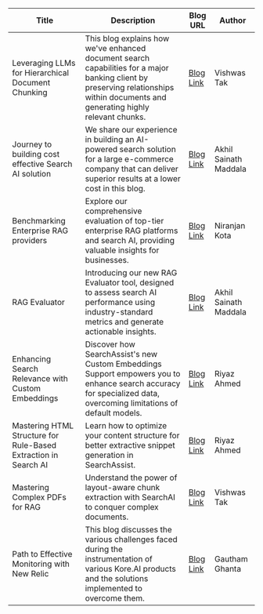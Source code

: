 
| Title | Description | Blog URL | Author |
|-------|-------------|-----------|--------|
| Leveraging LLMs for Hierarchical Document Chunking | This blog explains how we've enhanced document search capabilities for a major banking client by preserving relationships within documents and generating highly relevant chunks. | [Blog Link](https://github.com/Koredotcom/SearchAssist-Toolkit/blob/master/Blog/Published/Hierarchical%20Chunking.md) | Vishwas Tak |
| Journey to building cost effective Search AI solution | We share our experience in building an AI-powered search solution for a large e-commerce company that can deliver superior results at a lower cost in this blog. | [Blog Link](https://github.com/Koredotcom/SearchAssist-Toolkit/blob/master/Blog/Published/LLM%20Cost%20Optimization.md) | Akhil Sainath Maddala |
| Benchmarking Enterprise RAG providers | Explore our comprehensive evaluation of top-tier enterprise RAG platforms and search AI, providing valuable insights for businesses. | [Blog Link](https://github.com/Koredotcom/SearchAssist-Toolkit/blob/master/Blog/Published/Benchmarking%20Enterprise%20RAG%20Providers.md) | Niranjan Kota |
| RAG Evaluator | Introducing our new RAG Evaluator tool, designed to assess search AI performance using industry-standard metrics and generate actionable insights. | [Blog Link](https://github.com/Koredotcom/SearchAssist-Toolkit/blob/master/Blog/Published/RAGEvaluator.md) | Akhil Sainath Maddala |
| Enhancing Search Relevance with Custom Embeddings | Discover how SearchAssist's new Custom Embeddings Support empowers you to enhance search accuracy for specialized data, overcoming limitations of default models. | [Blog Link](https://github.com/Koredotcom/SearchAssist-Toolkit/blob/master/Blog/Published/CustomEmbeddigs.md) | Riyaz Ahmed |
| Mastering HTML Structure for Rule-Based Extraction in Search AI | Learn how to optimize your content structure for better extractive snippet generation in SearchAssist. | [Blog Link](https://github.com/Koredotcom/SearchAssist-Toolkit/blob/master/Blog/Published/Rule%20Based%20Extractor.md) | Riyaz Ahmed |
| Mastering Complex PDFs for RAG | Understand the power of layout-aware chunk extraction with SearchAI to conquer complex documents. | [Blog Link](https://github.com/Koredotcom/SearchAssist-Toolkit/blob/master/Blog/Published/Mastering%20Complex%20Documents%20for%20RAG.md) | Vishwas Tak |
| Path to Effective Monitoring with New Relic | This blog discusses the various challenges faced during the instrumentation of various Kore.AI products and the solutions implemented to overcome them. | [Blog Link](https://github.com/Koredotcom/SearchAssist-Toolkit/blob/master/Blog/Published/Newrelic-Instrumentation.md) | Gautham Ghanta |